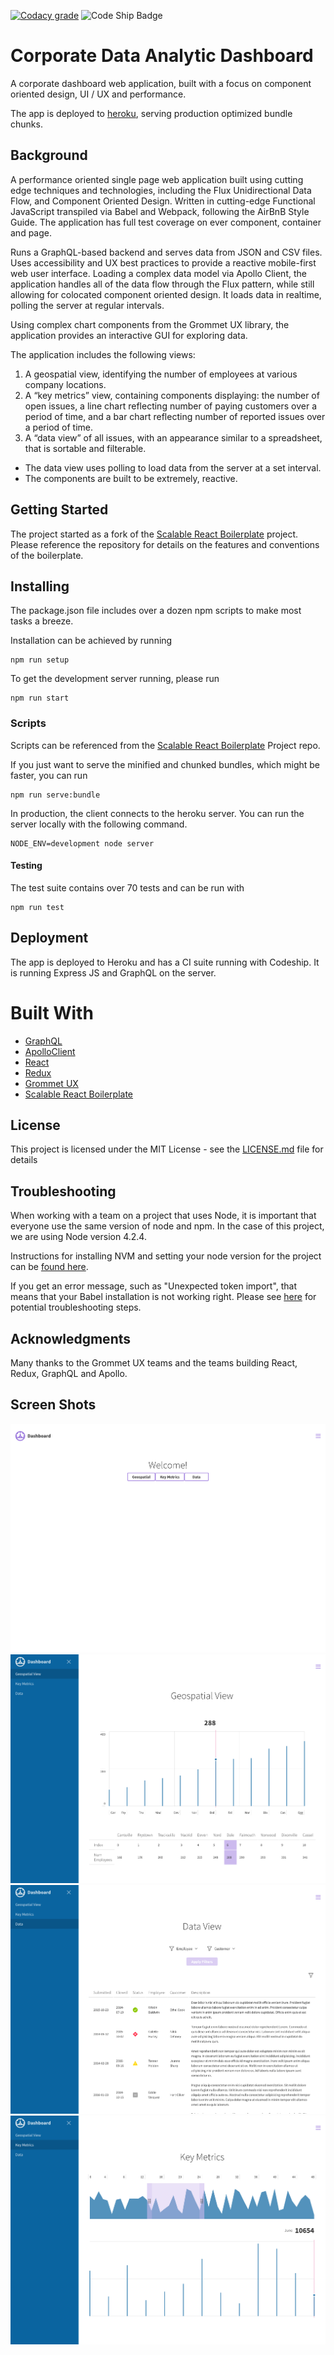 [![Codacy grade](https://img.shields.io/codacy/grade/5eb4488e336245dcbf803135531bc3ad.svg?maxAge=2592000)](https://github.com/RyanCCollins/corporate-dashboard)
![Code Ship Badge](https://codeship.com/projects/940a8cf0-626f-0134-d657-165525e8bcef/status?branch=master)

# Corporate Data Analytic Dashboard
A corporate dashboard web application, built with a focus on component oriented design, UI / UX and performance.

The app is deployed to [heroku](https://corporate-dashboard-client.herokuapp.com/), serving production optimized bundle chunks.

## Background
A performance oriented single page web application built using cutting edge techniques and technologies, including the Flux Unidirectional Data Flow, and Component Oriented Design. Written in cutting-edge Functional JavaScript transpiled via Babel and Webpack, following the AirBnB Style Guide.  The application has full test coverage on ever component, container and page.

Runs a GraphQL-based backend and serves data from JSON and CSV files.  Uses accessibility and UX best practices to provide a reactive mobile-first web user interface.  Loading a complex data model via Apollo Client, the application handles all of the data flow through the Flux pattern, while still allowing for colocated component oriented design.  It loads data in realtime, polling the server at regular intervals.

Using complex chart components from the Grommet UX library, the application provides an interactive GUI for exploring data.

The application includes the following views:

1. A geospatial view, identifying the number of employees at various company locations.
2. A “key metrics” view, containing components displaying: the number of open issues, a line chart reflecting number of paying customers over a period of time, and a bar chart reflecting number of reported issues over a period of time.
3. A “data view” of all issues, with an appearance similar to a spreadsheet, that is sortable and filterable.
  - The data view uses polling to load data from the server at a set interval.
  - The components are built to be extremely, reactive.

## Getting Started
The project started as a fork of the [Scalable React Boilerplate](https://github.com/RyanCCollins/scalable-react-boilerplate) project.  Please reference the repository for details on the features and conventions of the boilerplate.

## Installing
The package.json file includes over a dozen npm scripts to make most tasks a breeze.

Installation can be achieved by running
```
npm run setup
```

To get the development server running, please run
```
npm run start
```

### Scripts
Scripts can be referenced from the [Scalable React Boilerplate](https://github.com/RyanCCollins/scalable-react-boilerplate) Project repo.

If you just want to serve the minified and chunked bundles, which might be faster, you can run
```
npm run serve:bundle
```

In production, the client connects to the heroku server.  You can run the server locally with the following command.
```
NODE_ENV=development node server
```

#### Testing
The test suite contains over 70 tests and can be run with
```
npm run test
```

## Deployment
The app is deployed to Heroku and has a CI suite running with Codeship.  It is running Express JS and GraphQL on the server.

# Built With
- [GraphQL](http://graphql.org/learn/)
- [ApolloClient](https://github.com/apollostack/apollo-client)
- [React](https://facebook.github.io/react/)
- [Redux](https://github.com/reactjs/redux)
- [Grommet UX](https://github.com/RyanCCollins/grommet)
- [Scalable React Boilerplate](https://github.com/RyanCCollins/scalable-react-boilerplate)

## License

This project is licensed under the MIT License - see the [LICENSE.md](LICENSE.md) file for details

## Troubleshooting
When working with a team on a project that uses Node, it is important that everyone use the same version of node and npm.
In the case of this project, we are using Node version 4.2.4.

Instructions for installing NVM and setting your node version for the project can be [found here](https://gist.github.com/RyanCCollins/1a5686ff9dd51b72eb2d4dc70aa6c1f4).

If you get an error message, such as "Unexpected token import", that means that your Babel installation is not working right.  Please see [here](https://github.com/babel/babel/issues) for potential troubleshooting steps.

## Acknowledgments
Many thanks to the Grommet UX teams and the teams building React, Redux, GraphQL and Apollo.

## Screen Shots
![Home View](https://github.com/RyanCCollins/cdn/blob/master/portfolio-image-gallery-images/corporate-dashboard/home-main.png?raw=true)
![Geospatial](https://github.com/RyanCCollins/cdn/blob/master/portfolio-image-gallery-images/corporate-dashboard/geospatialview-main.png?raw=true)
![Data View](https://github.com/RyanCCollins/cdn/blob/master/portfolio-image-gallery-images/corporate-dashboard/dataview-main.png?raw=true)
![Key Metrics](https://github.com/RyanCCollins/cdn/blob/master/portfolio-image-gallery-images/corporate-dashboard/keymetricsview-main.png?raw=true)
